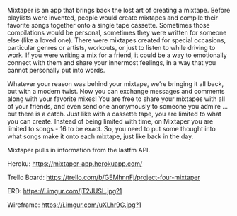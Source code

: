 Mixtaper is an app that brings back the lost art of creating a mixtape. Before playlists were invented, people would create mixtapes and compile their favorite songs together onto a single tape cassette. Sometimes those compilations would be personal, sometimes they were written for someone else (like a loved one). There were mixtapes created for special occasions, particular genres or artists, workouts, or just to listen to while driving to work. If you were writing a mix for a friend, it could be a way to emotionally connect with them and share your innermost feelings, in a way that you cannot personally put into words.

Whatever your reason was behind your mixtape, we’re bringing it all back, but with a modern twist. Now you can exchange messages and comments along with your favorite mixes! You are free to share your mixtapes with all of your friends, and even send one anonymously to someone you admire … but there is a catch. Just like with a cassette tape, you are limited to what you can create. Instead of being limited with time, on Mixtaper you are limited to songs - 16 to be exact. So, you need to put some thought into what songs make it onto each mixtape, just like back in the day.

Mixtaper pulls in information from the lastfm API.


Heroku: https://mixtaper-app.herokuapp.com/

Trello Board: https://trello.com/b/GEMhnnFj/project-four-mixtaper

ERD: https://i.imgur.com/jT2JUSL.jpg?1

Wireframe: https://i.imgur.com/uXLhr9G.jpg?1